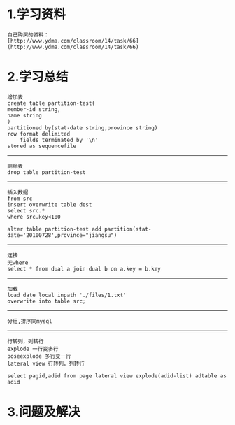 # 1.学习资料 #
	自己购买的资料：
	[http://www.ydma.com/classroom/14/task/66](http://www.ydma.com/classroom/14/task/66)


# 2.学习总结 #
	增加表
	create table partition-test(
	member-id string,
	name string
	)
	partitioned by(stat-date string,province string)
	row format delimited
		fields terminated by '\n'
	stored as sequencefile

----------

	删除表
	drop table partition-test	

----------
	插入数据
	from src
	insert overwrite table dest
	select src.*
	where src.key<100

	alter table partition-test add partition(stat-date='20100728',province="jiangsu")
	

----------
	连接
	无where 
	select * from dual a join dual b on a.key = b.key
		

----------
	加载
	load date local inpath './files/1.txt'
	overwrite into table src;	
		

----------

	分组,排序同mysql
		

----------

	行转列，列转行
	explode 一行变多行
	poseexplode 多行变一行
	lateral view 行转列，列转行

	select pagid,adid from page lateral view explode(adid-list) adtable as adid

		
# 3.问题及解决 #
